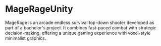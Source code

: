 # MageRageUnity
MageRage is an arcade endless survival top-down shooter developed as part of a bachelor's project. It combines fast-paced combat with strategic decision-making, offering a unique gaming experience with voxel-style minimalist graphics.
